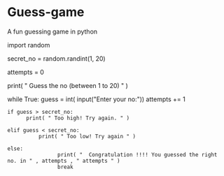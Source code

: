 # Guess-game
A fun guessing game in python

import random

secret_no = random.randint(1, 20)

attempts = 0

print( " Guess the no (between 1 to 20) " )

while True:
    guess = int( input("Enter your no:"))
    attempts += 1 
        	 	
    if guess > secret_no:
          print( " Too high! Try again. " )
        	 		
    elif guess < secret_no:
        	  print( " Too low! Try again " )
        	 		
    else:
        	 		print( "  Congratulation !!!! You guessed the right no. in " , attempts , " attempts " )
        	 		break
	